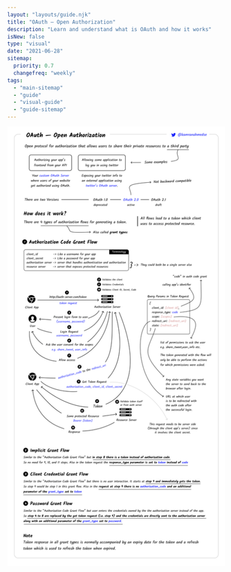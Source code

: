 ```yaml
---
layout: "layouts/guide.njk"
title: "OAuth — Open Authorization"
description: "Learn and understand what is OAuth and how it works"
isNew: false
type: "visual"
date: "2021-06-28"
sitemap:
  priority: 0.7
  changefreq: "weekly"
tags:
  - "main-sitemap"
  - "guide"
  - "visual-guide"
  - "guide-sitemap"
---
```


[![](/assets/guides/oauth.png)](/assets/guides/oauth.png)

